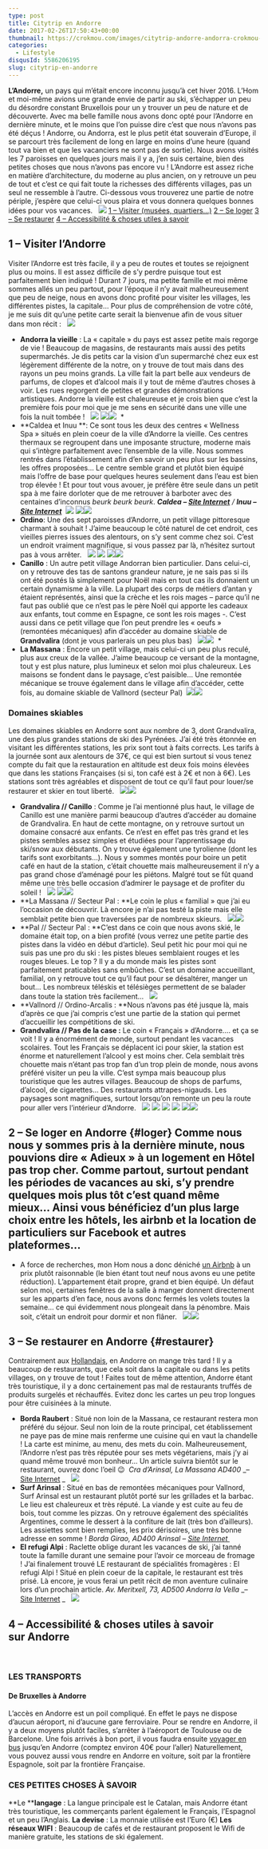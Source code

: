 ```yaml
---
type: post
title: Citytrip en Andorre
date: 2017-02-26T17:50:43+00:00
thumbnail: https://crokmou.com/images/citytrip-andorre-andorra-crokmou-blog-cuisine-voyage-belgique-1.jpg
categories:
  - Lifestyle
disqusId: 5586206195
slug: citytrip-en-andorre
---
```


**L’Andorre,** un pays qui m’était encore inconnu jusqu’à cet hiver 2016\. L’Hom et moi-même avions une grande envie de partir au ski, s’échapper un peu du désordre constant Bruxellois pour un y trouver un peu de nature et de découverte. Avec ma belle famille nous avons donc opté pour l’Andorre en dernière minute, et le moins que l’on puisse dire c’est que nous n’avons pas été déçus ! Andorre, ou Andorra, est le plus petit état souverain d’Europe, il se parcourt très facilement de long en large en moins d’une heure (quand tout va bien et que les vacanciers ne sont pas de sortie). Nous avons visités les 7 paroisses en quelques jours mais il y a, j’en suis certaine, bien des petites choses que nous n’avons pas encore vu ! L’Andorre est assez riche en matière d’architecture, du moderne au plus ancien, on y retrouve un peu de tout et c’est ce qui fait toute la richesses des différents villages, pas un seul ne ressemble à l’autre. Ci-dessous vous trouverez une partie de notre périple, j’espère que celui-ci vous plaira et vous donnera quelques bonnes idées pour vos vacances.   ![](http://www.crokmou.com/wp-content/uploads/2017/02/global-map-andorre.png) [1 – Visiter (musées, quartiers…)](http://www.crokmou.com/2017/01/citytrip-a-rome-italie#visiter) [2 – Se loger](http://www.crokmou.com/2017/01/citytrip-a-rome-italie#loger) [3 – Se restaurer](http://www.crokmou.com/2017/01/citytrip-a-rome-italie#restaurer) [4 – Accessibilité & choses utiles à savoir](http://www.crokmou.com/2017/01/citytrip-a-rome-italie#acces)



## 1 – Visiter l’Andorre

Visiter l’Andorre est très facile, il y a peu de routes et toutes se rejoignent plus ou moins. Il est assez difficile de s’y perdre puisque tout est parfaitement bien indiqué ! Durant 7 jours, ma petite famille et moi même sommes allés un peu partout, pour l’époque il n’y avait malheureusement que peu de neige, nous en avons donc profité pour visiter les villages, les différentes pistes, la capitale… Pour plus de compréhension de votre côté, je me suis dit qu’une petite carte serait la bienvenue afin de vous situer dans mon récit :   ![](http://www.crokmou.com/wp-content/uploads/2017/02/Maps-andorre-citytrip-crokmou-blog.png)  
* **Andorra la vieille** : La « capitale » du pays est assez petite mais regorge de vie ! Beaucoup de magasins, de restaurants mais aussi des petits supermarchés. Je dis petits car la vision d’un supermarché chez eux est légèrement différente de la notre, on y trouve de tout mais dans des rayons un peu moins grands. La ville fait la part belle aux vendeurs de parfums, de clopes et d’alcool mais il y tout de même d’autres choses à voir. Les rues regorgent de petites et grandes démonstrations artistiques. Andorre la vieille est chaleureuse et je crois bien que c’est la première fois pour moi que je me sens en sécurité dans une ville une fois la nuit tombée !   ![](http://www.crokmou.com/wp-content/uploads/2017/02/citytrip-andorre-andorra-crokmou-blog-cuisine-voyage-belgique-38.jpg) ![](http://www.crokmou.com/wp-content/uploads/2017/02/citytrip-andorre-andorra-crokmou-blog-cuisine-voyage-belgique-7.jpg)![](http://www.crokmou.com/wp-content/uploads/2017/02/citytrip-andorre-andorra-crokmou-blog-cuisine-voyage-belgique-23.jpg)  *
*   **Caldea et Inuu **: Ce sont tous les deux des centres « Wellness Spa » situés en plein coeur de la ville d’Andorre la vieille. Ces centres thermaux se regroupent dans une imposante structure, moderne mais qui s’intègre parfaitement avec l’ensemble de la ville. Nous sommes rentrés dans l’établissement afin d’en savoir un peu plus sur les bassins, les offres proposées… Le centre semble grand et plutôt bien équipé mais l’offre de base pour quelques heures seulement dans l’eau est bien trop élevée ! Et pour tout vous avouer, je préfère être seule dans un petit spa à me faire dorloter que de me retrouver à barboter avec des centaines d’inconnus *beurk beurk beurk*. _**Caldea – [Site Internet](https://www.caldea.com/fr)** / **Inuu – [Site Internet](http://www.inuu.com/fr/)**_  ![](http://www.crokmou.com/wp-content/uploads/2017/02/citytrip-andorre-andorra-crokmou-blog-cuisine-voyage-belgique-9.jpg) ![](http://www.crokmou.com/wp-content/uploads/2017/02/citytrip-andorre-andorra-crokmou-blog-cuisine-voyage-belgique-8.jpg)![](http://www.crokmou.com/wp-content/uploads/2017/02/citytrip-andorre-andorra-crokmou-blog-cuisine-voyage-belgique-10.jpg)  
* **Ordino**: Une des sept paroisses d’Andorre, un petit village pittoresque charmant à souhait ! J’aime beaucoup le côté naturel de cet endroit, ces vieilles pierres issues des alentours, on s’y sent comme chez soi. C’est un endroit vraiment magnifique, si vous passez par là, n’hésitez surtout pas à vous arrêter.   ![](http://www.crokmou.com/wp-content/uploads/2017/02/citytrip-andorre-andorra-crokmou-blog-cuisine-voyage-belgique-16.jpg) ![](http://www.crokmou.com/wp-content/uploads/2017/02/citytrip-andorre-andorra-crokmou-blog-cuisine-voyage-belgique-18.jpg) ![](http://www.crokmou.com/wp-content/uploads/2017/02/citytrip-andorre-andorra-crokmou-blog-cuisine-voyage-belgique-19.jpg)![](http://www.crokmou.com/wp-content/uploads/2017/02/citytrip-andorre-andorra-crokmou-blog-cuisine-voyage-belgique-20.jpg)  
* **Canillo** : Un autre petit village Andorran bien particulier. Dans celui-ci, on y retrouve des tas de santons grandeur nature, je ne sais pas si ils ont été postés là simplement pour Noël mais en tout cas ils donnaient un certain dynamisme à la ville. La plupart des corps de métiers d’antan y étaient représentés, ainsi que la crèche et les rois mages – parce qu’il ne faut pas oublié que ce n’est pas le père Noël qui apporte les cadeaux aux enfants, tout comme en Espagne, ce sont les rois mages -. C’est aussi dans ce petit village que l’on peut prendre les « oeufs » (remontées mécaniques) afin d’accéder au domaine skiable de **Grandvalira** (dont je vous parlerais un peu plus bas)   ![](http://www.crokmou.com/wp-content/uploads/2017/02/citytrip-andorre-andorra-crokmou-blog-cuisine-voyage-belgique-28.jpg)![](http://www.crokmou.com/wp-content/uploads/2017/02/citytrip-andorre-andorra-crokmou-blog-cuisine-voyage-belgique-29.jpg)  *
*   **La Massana** : Encore un petit village, mais celui-ci un peu plus reculé, plus aux creux de la vallée. J’aime beaucoup ce versant de la montagne, tout y est plus nature, plus lumineux et selon moi plus chaleureux. Les maisons se fondent dans le paysage, c’est paisible… Une remontée mécanique se trouve également dans le village afin d’accéder, cette fois, au domaine skiable de Vallnord (secteur Pal)  ![](http://www.crokmou.com/wp-content/uploads/2017/02/citytrip-andorre-andorra-crokmou-blog-cuisine-voyage-belgique-15.jpg)![](http://www.crokmou.com/wp-content/uploads/2017/02/citytrip-andorre-andorra-crokmou-blog-cuisine-voyage-belgique-14.jpg)

### Domaines skiables

Les domaines skiables en Andorre sont aux nombre de 3, dont Grandvalira, une des plus grandes stations de ski des Pyrénées. J’ai été très étonnée en visitant les différentes stations, les prix sont tout à faits corrects. Les tarifs à la journée sont aux alentours de 37€, ce qui est bien surtout si vous tenez compte du fait que la restauration en altitude est deux fois moins élevées que dans les stations Françaises (si si, ton café est à 2€ et non à 6€). Les stations sont très agréables et disposent de tout ce qu’il faut pour louer/se restaurer et skier en tout liberté.   ![](http://yestoskiing.fr/static/media/uploads/maps/ski_map_grand_vilara_canillo.jpg)![](http://s3.onthesnow.com/images/trailmaps/andorra/ordino-arcalis/20121204093622/xlarge.jpg)  
* **Grandvalira // Canillo** : Comme je l’ai mentionné plus haut, le village de Canillo est une manière parmi beaucoup d’autres d’accéder au domaine de Grandvalira. En haut de cette montagne, on y retrouve surtout un domaine consacré aux enfants. Ce n’est en effet pas très grand et les pistes sembles assez simples et étudiées pour l’apprentissage du ski/snow aux débutants. On y trouve également une tyrolienne (dont les tarifs sont exorbitants…). Nous y sommes montés pour boire un petit café en haut de la station, c’était chouette mais malheureusement il n’y a pas grand chose d’aménagé pour les piétons. Malgré tout se fût quand même une très belle occasion d’admirer le paysage et de profiter du soleil !   ![](http://www.crokmou.com/wp-content/uploads/2017/02/citytrip-andorre-andorra-crokmou-blog-cuisine-voyage-belgique-26.jpg) ![](http://www.crokmou.com/wp-content/uploads/2017/02/citytrip-andorre-andorra-crokmou-blog-cuisine-voyage-belgique-24.jpg)![](http://www.crokmou.com/wp-content/uploads/2017/02/citytrip-andorre-andorra-crokmou-blog-cuisine-voyage-belgique-25.jpg)  
* **La Massana // Secteur Pal : **Le coin le plus « familial » que j’ai eu l’occasion de découvrir. Là encore je n’ai pas testé la piste mais elle semblait petite bien que traversées par de nombreux skieurs.   ![](http://www.crokmou.com/wp-content/uploads/2017/02/citytrip-andorre-andorra-crokmou-blog-cuisine-voyage-belgique-12.jpg)![](http://www.crokmou.com/wp-content/uploads/2017/02/citytrip-andorre-andorra-crokmou-blog-cuisine-voyage-belgique-13.jpg)  
* **Pal // Secteur Pal : **C’est dans ce coin que nous avons skié, le domaine était top, on a bien profité (vous verrez une petite partie des pistes dans la vidéo en début d’article). Seul petit hic pour moi qui ne suis pas une pro du ski : les pistes bleues semblaient rouges et les rouges bleues. Le top ? Il y a du monde mais les pistes sont parfaitement praticables sans embûches. C’est un domaine accueillant, familial, on y retrouve tout ce qu’il faut pour se désaltérer, manger un bout… Les nombreux téléskis et télésièges permettent de se balader dans toute la station très facilement…   ![](http://www.crokmou.com/wp-content/uploads/2017/02/MG_1785-Pano.jpg)  
* **Vallnord // Ordino-Arcalis : **Nous n’avons pas été jusque là, mais d’après ce que j’ai compris c’est une partie de la station qui permet d’accueillir les compétitions de ski.  
* **Grandvalira // Pas de la case :** Le coin « Français » d’Andorre…. et ça se voit ! Il y a énormément de monde, surtout pendant les vacances scolaires. Tout les Français se déplacent ici pour skier, la station est énorme et naturellement l’alcool y est moins cher. Cela semblait très chouette mais n’étant pas trop fan d’un trop plein de monde, nous avons préféré visiter un peu la ville. C’est sympa mais beaucoup plus touristique que les autres villages. Beaucoup de shops de parfums, d’alcool, de cigarettes… Des restaurants attrapes-nigauds. Les paysages sont magnifiques, surtout lorsqu’on remonte un peu la route pour aller vers l’intérieur d’Andorre.   ![](http://www.crokmou.com/wp-content/uploads/2017/02/citytrip-andorre-andorra-crokmou-blog-cuisine-voyage-belgique-34.jpg) ![](http://www.crokmou.com/wp-content/uploads/2017/02/citytrip-andorre-andorra-crokmou-blog-cuisine-voyage-belgique-31.jpg) ![](http://www.crokmou.com/wp-content/uploads/2017/02/citytrip-andorre-andorra-crokmou-blog-cuisine-voyage-belgique-30.jpg) ![](http://www.crokmou.com/wp-content/uploads/2017/02/citytrip-andorre-andorra-crokmou-blog-cuisine-voyage-belgique-37.jpg) ![](http://www.crokmou.com/wp-content/uploads/2017/02/citytrip-andorre-andorra-crokmou-blog-cuisine-voyage-belgique-32.jpg)![](http://www.crokmou.com/wp-content/uploads/2017/02/citytrip-andorre-andorra-crokmou-blog-cuisine-voyage-belgique-36.jpg)

## 2 – Se loger en Andorre {#loger} Comme nous nous y sommes pris à la dernière minute, nous pouvions dire « Adieux » à un logement en Hôtel pas trop cher. Comme partout, surtout pendant les périodes de vacances au ski, s’y prendre quelques mois plus tôt c’est quand même mieux… Ainsi vous bénéficiez d’un plus large choix entre les hôtels, les airbnb et la location de particuliers sur Facebook et autres plateformes…


* A force de recherches, mon Hom nous a donc déniché [un Airbnb](https://www.airbnb.fr/rooms/15801149?s=md-FvemB) à un prix plutôt raisonnable (le bien étant tout neuf nous avons eu une petite réduction). L’appartement était propre, grand et bien équipé. Un défaut selon moi, certaines fenêtres de la salle à manger donnent directement sur les apparts d’en face, nous avons donc fermés les volets toutes la semaine… ce qui évidemment nous plongeait dans la pénombre. Mais soit, c’était un endroit pour dormir et non flâner.   ![](http://www.crokmou.com/wp-content/uploads/2017/02/citytrip-andorre-andorra-crokmou-blog-cuisine-voyage-belgique-5.jpg)![](http://www.crokmou.com/wp-content/uploads/2017/02/citytrip-andorre-andorra-crokmou-blog-cuisine-voyage-belgique-6.jpg)

## 3 – Se restaurer en Andorre {#restaurer}

Contrairement aux [Hollandais](http://www.crokmou.com/2016/11/citytrip-a-rotterdam), en Andorre on mange très tard ! Il y a beaucoup de restaurants, que cela soit dans la capitale ou dans les petits villages, on y trouve de tout ! Faites tout de même attention, Andorre étant très touristique, il y a donc certainement pas mal de restaurants truffés de produits surgelés et réchauffés. Evitez donc les cartes un peu trop longues pour être cuisinées à la minute.  
* **Borda Raubert** : Situé non loin de la Massana, ce restaurant restera mon préféré du séjour. Seul non loin de la route principal, cet établissement ne paye pas de mine mais renferme une cuisine qui en vaut la chandelle ! La carte est minime, au menu, des mets du coin. Malheureusement, l’Andorre n’est pas très réputée pour ses mets végétariens, mais j’y ai quand même trouvé mon bonheur… Un article suivra bientôt sur le restaurant, ouvrez donc l’oeil 😉  _Cra d’Arinsal, La Massana AD400_ _– [Site Internet](https://bordaraubertdotcom.wordpress.com/) _   ![](http://www.crokmou.com/wp-content/uploads/2017/02/restaurant-borda-raubert-la-massana-andorre-andorra-crokmou-blog-cuisine-voyage-belgique-1.jpg)  
* **Surf Arinsal** : Situé en bas de remontées mécaniques pour Vallnord, Surf Arinsal est un restaurant plutôt porté sur les grillades et la barbac. Le lieu est chaleureux et très réputé. La viande y est cuite au feu de bois, tout comme les pizzas. On y retrouve également des spécialités Argentines, comme le dessert à la confiture de lait (très bon d’ailleurs). Les assiettes sont bien remplies, les prix dérisoires, une très bonne adresse en somme ! _Borda Girao, AD400 Arinsal_ _– [Site Internet ](https://surfarinsal.com/)_  
* **El refugi Alpi** : Raclette oblige durant les vacances de ski, j’ai tanné toute la famille durant une semaine pour l’avoir ce morceau de fromage ! J’ai finalement trouvé LE restaurant de spécialités fromagères : El refugi Alpi ! Situé en plein coeur de la capitale, le restaurant est très prisé. Là encore, je vous ferai un petit récit de mon aventure culinaire lors d’un prochain article. _Av. Meritxell, 73, AD500 Andorra la Vella_ _– [Site Internet](http://www.elrefugialpi.ad/fr/) _   ![](http://www.crokmou.com/wp-content/uploads/2017/02/restaurant-refugi-alpi-andorre-andorra-crokmou-blog-cuisine-voyage-belgique.jpg)    

## 4 – Accessibilité & choses utiles à savoir sur Andorre

 

### LES TRANSPORTS

#### De Bruxelles à Andorre

L’accès en Andorre est un poil compliqué. En effet le pays ne dispose d’aucun aéroport, ni d’aucune gare ferroviaire. Pour se rendre en Andorre, il y a deux moyens plutôt faciles, s’arrêter à l’aéroport de Toulouse ou de Barcelone. Une fois arrivés à bon port, il vous faudra ensuite [voyager en bus](https://www.andorrabybus.com) jusqu’en Andorre (comptez environ 40€ pour l’aller) Naturellement, vous pouvez aussi vous rendre en Andorre en voiture, soit par la frontière Espagnole, soit par la frontière Française.

### CES PETITES CHOSES À SAVOIR

**Le ****langage** : La langue principale est le Catalan, mais Andorre étant très touristique, les commerçants parlent également le Français, l’Espagnol et un peu l’Anglais. **La devise** : La monnaie utilisée est l’Euro (€) **Les réseaux WIFI** : Beaucoup de cafés et de restaurant proposent le Wifi de manière gratuite, les stations de ski également.